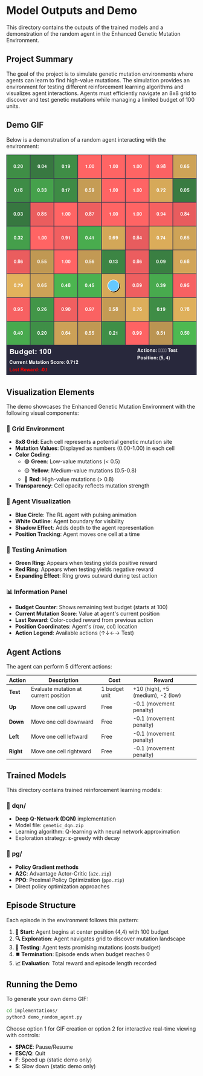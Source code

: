# Model Outputs and Demo

This directory contains the outputs of the trained models and a demonstration of the random agent in the Enhanced Genetic Mutation Environment.

## Project Summary

The goal of the project is to simulate genetic mutation environments where agents can learn to find high-value mutations. The simulation provides an environment for testing different reinforcement learning algorithms and visualizes agent interactions. Agents must efficiently navigate an 8x8 grid to discover and test genetic mutations while managing a limited budget of 100 units.

## Demo GIF

Below is a demonstration of a random agent interacting with the environment:

![Demo GIF](random_agent_demo.gif)

## Visualization Elements

The demo showcases the Enhanced Genetic Mutation Environment with the following visual components:

### 🧬 **Grid Environment**
- **8x8 Grid**: Each cell represents a potential genetic mutation site
- **Mutation Values**: Displayed as numbers (0.00-1.00) in each cell
- **Color Coding**:
  - 🟢 **Green**: Low-value mutations (< 0.5)
  - 🟡 **Yellow**: Medium-value mutations (0.5-0.8)
  - 🔴 **Red**: High-value mutations (> 0.8)
- **Transparency**: Cell opacity reflects mutation strength

### 🤖 **Agent Visualization**
- **Blue Circle**: The RL agent with pulsing animation
- **White Outline**: Agent boundary for visibility
- **Shadow Effect**: Adds depth to the agent representation
- **Position Tracking**: Agent moves one cell at a time

### 🎯 **Testing Animation**
- **Green Ring**: Appears when testing yields positive reward
- **Red Ring**: Appears when testing yields negative reward
- **Expanding Effect**: Ring grows outward during test action

### 📊 **Information Panel**
- **Budget Counter**: Shows remaining test budget (starts at 100)
- **Current Mutation Score**: Value at agent's current position
- **Last Reward**: Color-coded reward from previous action
- **Position Coordinates**: Agent's (row, col) location
- **Action Legend**: Available actions (↑↓←→ Test)

## Agent Actions

The agent can perform 5 different actions:

| Action | Description | Cost | Reward |
|--------|-------------|------|--------|
| **Test** | Evaluate mutation at current position | 1 budget unit | +10 (high), +5 (medium), -2 (low) |
| **Up** | Move one cell upward | Free | -0.1 (movement penalty) |
| **Down** | Move one cell downward | Free | -0.1 (movement penalty) |
| **Left** | Move one cell leftward | Free | -0.1 (movement penalty) |
| **Right** | Move one cell rightward | Free | -0.1 (movement penalty) |

## Trained Models

This directory contains trained reinforcement learning models:

### 📁 **dqn/**
- **Deep Q-Network (DQN)** implementation
- Model file: `genetic_dqn.zip`
- Learning algorithm: Q-learning with neural network approximation
- Exploration strategy: ε-greedy with decay

### 📁 **pg/**
- **Policy Gradient methods**
- **A2C**: Advantage Actor-Critic (`a2c.zip`)
- **PPO**: Proximal Policy Optimization (`ppo.zip`)
- Direct policy optimization approaches

## Episode Structure

Each episode in the environment follows this pattern:

1. **🚀 Start**: Agent begins at center position (4,4) with 100 budget
2. **🔍 Exploration**: Agent navigates grid to discover mutation landscape
3. **🧪 Testing**: Agent tests promising mutations (costs budget)
4. **⏹️ Termination**: Episode ends when budget reaches 0
5. **📈 Evaluation**: Total reward and episode length recorded

## Running the Demo

To generate your own demo GIF:

```bash
cd implementations/
python3 demo_random_agent.py
```

Choose option 1 for GIF creation or option 2 for interactive real-time viewing with controls:
- **SPACE**: Pause/Resume
- **ESC/Q**: Quit
- **F**: Speed up (static demo only)
- **S**: Slow down (static demo only)

